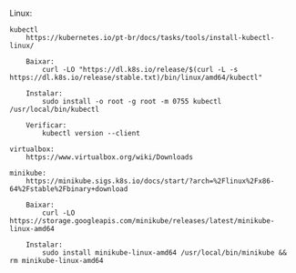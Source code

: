 Linux:

    kubectl
        https://kubernetes.io/pt-br/docs/tasks/tools/install-kubectl-linux/

        Baixar:
            curl -LO "https://dl.k8s.io/release/$(curl -L -s https://dl.k8s.io/release/stable.txt)/bin/linux/amd64/kubectl"
        
        Instalar:
            sudo install -o root -g root -m 0755 kubectl /usr/local/bin/kubectl

        Verificar:
            kubectl version --client

    virtualbox:
        https://www.virtualbox.org/wiki/Downloads    

    minikube:
        https://minikube.sigs.k8s.io/docs/start/?arch=%2Flinux%2Fx86-64%2Fstable%2Fbinary+download

        Baixar:
            curl -LO https://storage.googleapis.com/minikube/releases/latest/minikube-linux-amd64

        Instalar:
            sudo install minikube-linux-amd64 /usr/local/bin/minikube && rm minikube-linux-amd64

    
